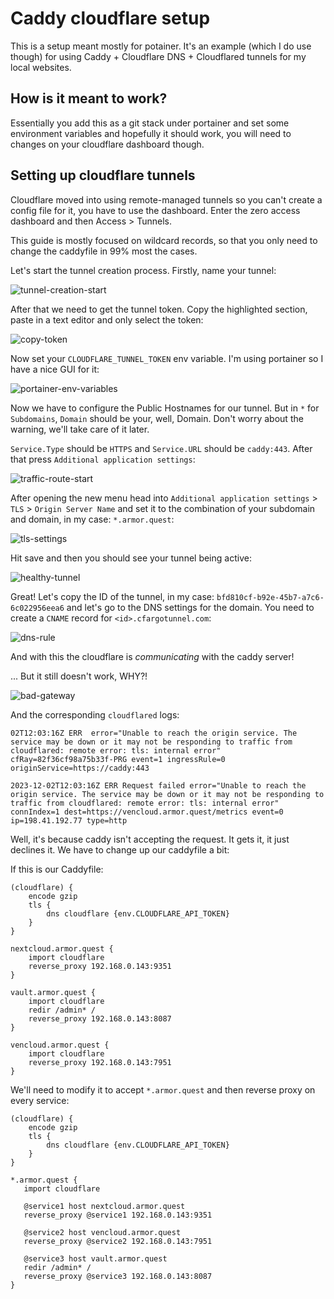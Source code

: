 # Caddy cloudflare setup

This is a setup meant mostly for potainer. It's an example (which I do use though) for using Caddy + Cloudflare DNS + Cloudflared tunnels for my local websites.

## How is it meant to work?

Essentially you add this as a git stack under portainer and set some environment variables and hopefully it should work, you will need to changes on your cloudflare dashboard though.

## Setting up cloudflare tunnels

Cloudflare moved into using remote-managed tunnels so you can't create a config file for it, you have to use the dashboard. Enter the zero access dashboard and then Access > Tunnels.

This guide is mostly focused on wildcard records, so that you only need to change the caddyfile in 99% most the cases.

Let's start the tunnel creation process. Firstly, name your tunnel:

![tunnel-creation-start](./screenshots/tunnel-creation-start.png)

After that we need to get the tunnel token. Copy the highlighted section, paste in a text editor and only select the token:

![copy-token](screenshots/copy-segment.png)

Now set your `CLOUDFLARE_TUNNEL_TOKEN` env variable. I'm using portainer so I have a nice GUI for it:

![portainer-env-variables](screenshots/portainer-env.png)

Now we have to configure the Public Hostnames for our tunnel. But in `*` for `Subdomains`, `Domain` should be your, well, Domain. Don't worry about the warning, we'll take care of it later.

`Service.Type` should be `HTTPS` and `Service.URL` should be `caddy:443`. After that press `Additional application settings`:

![traffic-route-start](screenshots/traffic-route.png)

After opening the new menu head into `Additional application settings` > `TLS` > `Origin Server Name` and set it to the combination of your subdomain and domain, in my case: `*.armor.quest`:

![tls-settings](screenshots/tls-settings.png)

Hit save and then you should see your tunnel being active:

![healthy-tunnel](screenshots/show-healthy-tunnel.png)

Great! Let's copy the ID of the tunnel, in my case: `bfd810cf-b92e-45b7-a7c6-6c022956eea6` and let's go to the DNS settings for the domain. You need to create a `CNAME` record for `<id>.cfargotunnel.com`:


![dns-rule](screenshots/dns-rule.png)


And with this the cloudflare is *communicating* with the caddy server!


... But it still doesn't work, WHY?!

![bad-gateway](screenshots/bad-gateway.png)

And the corresponding `cloudflared` logs:

```
02T12:03:16Z ERR  error="Unable to reach the origin service. The service may be down or it may not be responding to traffic from cloudflared: remote error: tls: internal error" cfRay=82f36cf98a75b33f-PRG event=1 ingressRule=0 originService=https://caddy:443

2023-12-02T12:03:16Z ERR Request failed error="Unable to reach the origin service. The service may be down or it may not be responding to traffic from cloudflared: remote error: tls: internal error" connIndex=1 dest=https://vencloud.armor.quest/metrics event=0 ip=198.41.192.77 type=http
```

Well, it's because caddy isn't accepting the request. It gets it, it just declines it. We have to change up our caddyfile a bit:

If this is our Caddyfile:

```
(cloudflare) {
    encode gzip
    tls {
        dns cloudflare {env.CLOUDFLARE_API_TOKEN}
    }
}

nextcloud.armor.quest {
    import cloudflare
    reverse_proxy 192.168.0.143:9351
}

vault.armor.quest {
    import cloudflare
    redir /admin* /
    reverse_proxy 192.168.0.143:8087
}

vencloud.armor.quest {
    import cloudflare
    reverse_proxy 192.168.0.143:7951
}
```

We'll need to modify it to accept `*.armor.quest` and then reverse proxy on every service:

```
(cloudflare) {
    encode gzip
    tls {
        dns cloudflare {env.CLOUDFLARE_API_TOKEN}
    }
}

*.armor.quest {
   import cloudflare

   @service1 host nextcloud.armor.quest
   reverse_proxy @service1 192.168.0.143:9351

   @service2 host vencloud.armor.quest
   reverse_proxy @service2 192.168.0.143:7951

   @service3 host vault.armor.quest
   redir /admin* /
   reverse_proxy @service3 192.168.0.143:8087
}
```